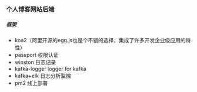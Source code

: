 ### 个人博客网站后端
##### 框架
* koa2（阿里开源的egg.js也是个不错的选择，集成了许多开发企业级应用的特性）
* passport 权限认证
* winston 日志记录
* kafka-logger logger for kafka
* kafka+elk 日志分析监控
* pm2 线上部署
